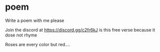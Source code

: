 # poem
Write a poem with me please

Join the discord at https://discord.gg/c2fr6kJ
is this free verse because it dose not rhyme 

Roses are every color but red....


